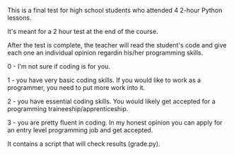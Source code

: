 This is a final test for high school students who attended 4 2-hour Python lessons.

It's meant for a 2 hour test at the end of the course.

After the test is complete, the teacher will read the student's code
and give each one an individual opinion regardin his/her programming
skills.

0 - I'm not sure if coding is for you.

1 - you have very basic coding skills. If you would like to work
as a programmer, you need to put more work into it.

2 - you have essential coding skills. You would likely get accepted
for a programming traineeship/apprenticeship.

3 - you are pretty fluent in coding. In my honest opinion you can
apply for an entry level programming job and get accepted.

It contains a script that will check results (grade.py).
